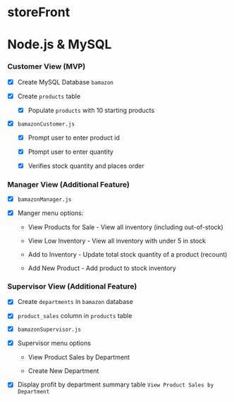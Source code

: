 # storeFront

# Node.js & MySQL

### Customer View (MVP)

- [X] Create MySQL Database `bamazon`

- [X]  Create `products` table

    - [X]  Populate `products` with 10 starting products

- [X] `bamazonCustomer.js` 

   - [X] Prompt user to enter product id
   
   - [X] Ptompt user to enter quantity
   
   - [X] Verifies stock quantity and places order


### Manager View (Additional Feature)

- [X] `bamazonManager.js`

- [X] Manger menu options:

    * View Products for Sale - View all inventory (including out-of-stock)
    
    * View Low Inventory - View all inventory with under 5 in stock
    
    * Add to Inventory - Update total stock quantity of a product (recount) 
    
    * Add New Product - Add product to stock inventory


### Supervisor View (Additional Feature)

- [X] Create `departments` in `bamazon` database

- [X] `product_sales` column in `products` table 

- [X] `bamazonSupervisor.js`

- [X] Supervisor menu options

   * View Product Sales by Department 
   
   * Create New Department 

- [X] Display profit by department summary table  `View Product Sales by Department`
    
   



